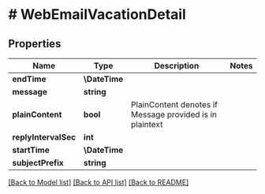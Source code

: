 # # WebEmailVacationDetail

## Properties

Name | Type | Description | Notes
------------ | ------------- | ------------- | -------------
**endTime** | **\DateTime** |  |
**message** | **string** |  |
**plainContent** | **bool** | PlainContent denotes if Message provided is in plaintext |
**replyIntervalSec** | **int** |  |
**startTime** | **\DateTime** |  |
**subjectPrefix** | **string** |  |

[[Back to Model list]](../../README.md#models) [[Back to API list]](../../README.md#endpoints) [[Back to README]](../../README.md)
